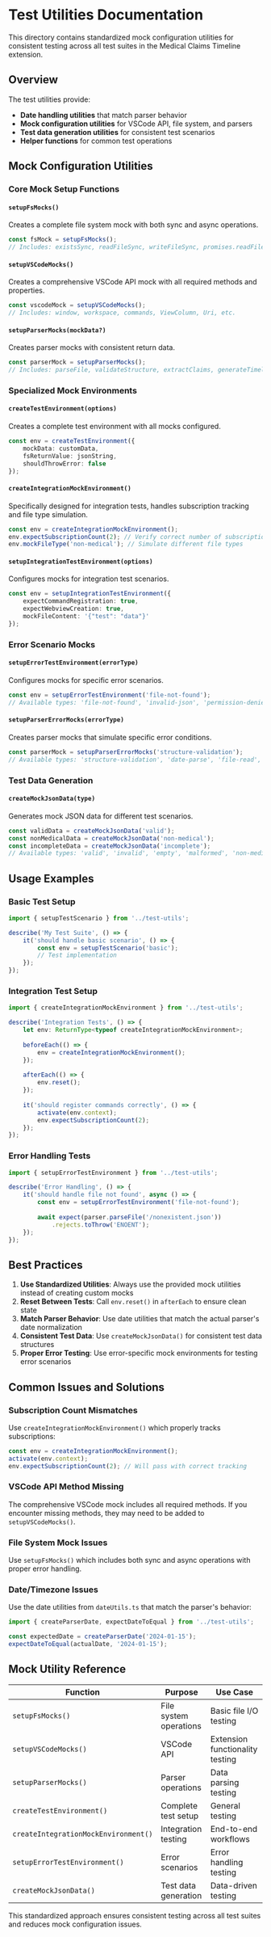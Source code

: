 # Test Utilities Documentation

This directory contains standardized mock configuration utilities for consistent testing across all test suites in the Medical Claims Timeline extension.

## Overview

The test utilities provide:
- **Date handling utilities** that match parser behavior
- **Mock configuration utilities** for VSCode API, file system, and parsers
- **Test data generation utilities** for consistent test scenarios
- **Helper functions** for common test operations

## Mock Configuration Utilities

### Core Mock Setup Functions

#### `setupFsMocks()`
Creates a complete file system mock with both sync and async operations.
```typescript
const fsMock = setupFsMocks();
// Includes: existsSync, readFileSync, writeFileSync, promises.readFile, etc.
```

#### `setupVSCodeMocks()`
Creates a comprehensive VSCode API mock with all required methods and properties.
```typescript
const vscodeMock = setupVSCodeMocks();
// Includes: window, workspace, commands, ViewColumn, Uri, etc.
```

#### `setupParserMocks(mockData?)`
Creates parser mocks with consistent return data.
```typescript
const parserMock = setupParserMocks();
// Includes: parseFile, validateStructure, extractClaims, generateTimelineData
```

### Specialized Mock Environments

#### `createTestEnvironment(options)`
Creates a complete test environment with all mocks configured.
```typescript
const env = createTestEnvironment({
    mockData: customData,
    fsReturnValue: jsonString,
    shouldThrowError: false
});
```

#### `createIntegrationMockEnvironment()`
Specifically designed for integration tests, handles subscription tracking and file type simulation.
```typescript
const env = createIntegrationMockEnvironment();
env.expectSubscriptionCount(2); // Verify correct number of subscriptions
env.mockFileType('non-medical'); // Simulate different file types
```

#### `setupIntegrationTestEnvironment(options)`
Configures mocks for integration test scenarios.
```typescript
const env = setupIntegrationTestEnvironment({
    expectCommandRegistration: true,
    expectWebviewCreation: true,
    mockFileContent: '{"test": "data"}'
});
```

### Error Scenario Mocks

#### `setupErrorTestEnvironment(errorType)`
Configures mocks for specific error scenarios.
```typescript
const env = setupErrorTestEnvironment('file-not-found');
// Available types: 'file-not-found', 'invalid-json', 'permission-denied', 'network-error'
```

#### `setupParserErrorMocks(errorType)`
Creates parser mocks that simulate specific error conditions.
```typescript
const parserMock = setupParserErrorMocks('structure-validation');
// Available types: 'structure-validation', 'date-parse', 'file-read', 'json-parse'
```

### Test Data Generation

#### `createMockJsonData(type)`
Generates mock JSON data for different test scenarios.
```typescript
const validData = createMockJsonData('valid');
const nonMedicalData = createMockJsonData('non-medical');
const incompleteData = createMockJsonData('incomplete');
// Available types: 'valid', 'invalid', 'empty', 'malformed', 'non-medical', 'incomplete'
```

## Usage Examples

### Basic Test Setup
```typescript
import { setupTestScenario } from '../test-utils';

describe('My Test Suite', () => {
    it('should handle basic scenario', () => {
        const env = setupTestScenario('basic');
        // Test implementation
    });
});
```

### Integration Test Setup
```typescript
import { createIntegrationMockEnvironment } from '../test-utils';

describe('Integration Tests', () => {
    let env: ReturnType<typeof createIntegrationMockEnvironment>;
    
    beforeEach(() => {
        env = createIntegrationMockEnvironment();
    });
    
    afterEach(() => {
        env.reset();
    });
    
    it('should register commands correctly', () => {
        activate(env.context);
        env.expectSubscriptionCount(2);
    });
});
```

### Error Handling Tests
```typescript
import { setupErrorTestEnvironment } from '../test-utils';

describe('Error Handling', () => {
    it('should handle file not found', async () => {
        const env = setupErrorTestEnvironment('file-not-found');
        
        await expect(parser.parseFile('/nonexistent.json'))
            .rejects.toThrow('ENOENT');
    });
});
```

## Best Practices

1. **Use Standardized Utilities**: Always use the provided mock utilities instead of creating custom mocks
2. **Reset Between Tests**: Call `env.reset()` in `afterEach` to ensure clean state
3. **Match Parser Behavior**: Use date utilities that match the actual parser's date normalization
4. **Consistent Test Data**: Use `createMockJsonData()` for consistent test data structures
5. **Proper Error Testing**: Use error-specific mock environments for testing error scenarios

## Common Issues and Solutions

### Subscription Count Mismatches
Use `createIntegrationMockEnvironment()` which properly tracks subscriptions:
```typescript
const env = createIntegrationMockEnvironment();
activate(env.context);
env.expectSubscriptionCount(2); // Will pass with correct tracking
```

### VSCode API Method Missing
The comprehensive VSCode mock includes all required methods. If you encounter missing methods, they may need to be added to `setupVSCodeMocks()`.

### File System Mock Issues
Use `setupFsMocks()` which includes both sync and async operations with proper error handling.

### Date/Timezone Issues
Use the date utilities from `dateUtils.ts` that match the parser's behavior:
```typescript
import { createParserDate, expectDateToEqual } from '../test-utils';

const expectedDate = createParserDate('2024-01-15');
expectDateToEqual(actualDate, '2024-01-15');
```

## Mock Utility Reference

| Function | Purpose | Use Case |
|----------|---------|----------|
| `setupFsMocks()` | File system operations | Basic file I/O testing |
| `setupVSCodeMocks()` | VSCode API | Extension functionality testing |
| `setupParserMocks()` | Parser operations | Data parsing testing |
| `createTestEnvironment()` | Complete test setup | General testing |
| `createIntegrationMockEnvironment()` | Integration testing | End-to-end workflows |
| `setupErrorTestEnvironment()` | Error scenarios | Error handling testing |
| `createMockJsonData()` | Test data generation | Data-driven testing |

This standardized approach ensures consistent testing across all test suites and reduces mock configuration issues.
